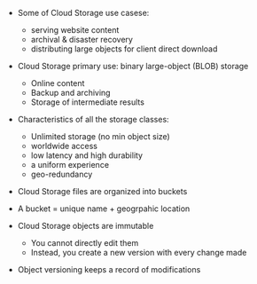 - Some of Cloud Storage use casese:
    - serving website content
    - archival & disaster recovery
    - distributing large objects for client direct download

- Cloud Storage primary use: binary large-object (BLOB) storage
    - Online content
    - Backup and archiving
    - Storage of intermediate results

- Characteristics of all the storage classes:
    - Unlimited storage (no min object size)
    - worldwide access
    - low latency and high durability
    - a uniform experience
    - geo-redundancy

- Cloud Storage files are organized into buckets
- A bucket = unique name + geogrpahic location

- Cloud Storage objects are immutable
    - You cannot directly edit them
    - Instead, you create a new version with every change made
- Object versioning keeps a record of modifications
